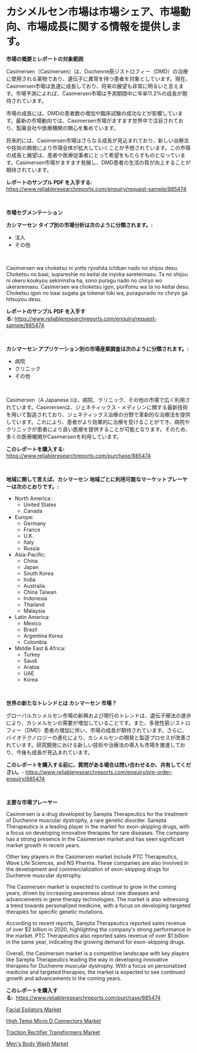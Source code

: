<p><h1>カシメルセン市場は市場シェア、市場動向、市場成長に関する情報を提供します。</h1></p><p><strong>市場の概要とレポートの対象範囲</strong></p>
<p><p>Casimersen（Casimersen）は、Duchenne筋ジストロフィー（DMD）の治療に使用される薬物であり、遺伝子に異常を持つ患者を対象としています。現在、Casimersen市場は急速に成長しており、将来の展望も非常に明るいと言えます。市場予測によれば、Casimersen市場は予測期間中に年率11.2%の成長が期待されています。</p><p>市場の成長には、DMDの患者数の増加や臨床試験の成功などが影響しています。最新の市場動向では、Casimersen市場がますます世界中で注目されており、製薬会社や医療機関の関心を集めています。</p><p>将来的には、Casimersen市場はさらなる成長が見込まれており、新しい治療法や技術の開発により市場全体が拡大していくことが予想されています。この市場の成長と展望は、患者や医療従事者にとって希望をもたらすものとなっています。Casimersen市場がますます発展し、DMD患者の生活の質が向上することが期待されています。</p></p>
<p><strong>レポートのサンプル PDF を入手する:</strong> <a href="https://www.reliableresearchreports.com/enquiry/request-sample/885474">https://www.reliableresearchreports.com/enquiry/request-sample/885474</a></p>
<p>&nbsp;</p>
<p><strong>市場セグメンテーション</strong></p>
<p><strong>カシマーセン タイプ別の市場分析は次のように分類されます。:</strong></p>
<p><ul><li>注入</li><li>その他</li></ul></p>
<p>&nbsp;</p>
<p><p>Casimersen wa choketsu ni yotte ryoshita ichiban nado no shijou desu. Choketsu no baai, supareshie no keitai de inyoka sareteimasu. Ta no shijou ni okeru koukyou sekininsha ha, sono puragu nado no chiryo wo ukeraremasu. Casimersen wa choketsu igon, porifomu wa ta no keitai desu. Choketsu igon no baai sugata ga tokenai toki wa, puragunado no chiryo ga hitsuyou desu.</p></p>
<p><strong>レポートのサンプル PDF を入手する:</strong>&nbsp;<a href="https://www.reliableresearchreports.com/enquiry/request-sample/885474">https://www.reliableresearchreports.com/enquiry/request-sample/885474</a></p>
<p>&nbsp;</p>
<p><strong> カシマーセン アプリケーション別の市場産業調査は次のように分類されます。:</strong></p>
<p><ul><li>病院</li><li>クリニック</li><li>その他</li></ul></p>
<p>&nbsp;</p>
<p><p>Casimersen（A Japanese )は、病院、クリニック、その他の市場で広く利用されています。Casimersenは、ジェネティックス・メディシンに関する最新技術を用いて製造されており、ジェネティックス治療の分野で革新的な治療法を提供しています。これにより、患者がより効果的に治療を受けることができ、病院やクリニックが患者により良い医療を提供することが可能となります。そのため、多くの医療機関がCasimersenを利用しています。</p></p>
<p><strong>このレポートを購入する:</strong>&nbsp; <a href="https://www.reliableresearchreports.com/purchase/885474">https://www.reliableresearchreports.com/purchase/885474</a></p>
<p>&nbsp;</p>
<p><strong>地域に関して言えば、カシマーセン 地域ごとに利用可能なマーケットプレーヤーは次のとおりです。:</strong></p>
<p><ul>
    <li>
        North America:
        <ul>
            <li>United States</li>
            <li>Canada</li>
        </ul>
    </li>
    <li>
        Europe:
        <ul>
            <li>Germany</li>
            <li>France</li>
            <li>U.K.</li>
            <li>Italy</li>
            <li>Russia</li>
        </ul>
    </li>
    <li>
        Asia-Pacific:
        <ul>
            <li>China</li>
            <li>Japan</li>
            <li>South Korea</li>
            <li>India</li>
            <li>Australia</li>
            <li>China Taiwan</li>
            <li>Indonesia</li>
            <li>Thailand</li>
            <li>Malaysia</li>
        </ul>
    </li>
    <li>
        Latin America:
        <ul>
            <li>Mexico</li>
            <li>Brazil</li>
            <li>Argentina Korea</li>
            <li>Colombia</li>
        </ul>
    </li>
    <li>
        Middle East & Africa:
        <ul>
            <li>Turkey</li>
            <li>Saudi</li>
            <li>Arabia</li>
            <li>UAE</li>
            <li>Korea</li>
        </ul>
    </li>
    </ul></p>
<p>&nbsp;</p>
<p><strong>世界の新たなトレンドとは カシマーセン 市場？</strong></p>
<p><p>グローバルカシメルセン市場の新興および現行のトレンドは、遺伝子療法の進歩により、カシメルセンの需要が増加していることです。また、多発性筋ジストロフィー（DMD）患者の増加に伴い、市場の成長が期待されています。さらに、バイオテクノロジーの進化により、カシメルセンの開発と製造プロセスが改善されています。研究開発における新しい技術や治療法の導入も市場を推進しており、今後も成長が見込まれています。</p></p>
<p><strong>このレポートを購入する前に、質問がある場合は問い合わせるか、共有してください。</strong>- <a href="https://www.reliableresearchreports.com/enquiry/pre-order-enquiry/885474">https://www.reliableresearchreports.com/enquiry/pre-order-enquiry/885474</a></p>
<p>&nbsp;</p>
<p><strong>主要な市場プレーヤー</strong></p>
<p><p>Casimersen is a drug developed by Sarepta Therapeutics for the treatment of Duchenne muscular dystrophy, a rare genetic disorder. Sarepta Therapeutics is a leading player in the market for exon-skipping drugs, with a focus on developing innovative therapies for rare diseases. The company has a strong presence in the Casimersen market and has seen significant market growth in recent years.</p><p>Other key players in the Casimersen market include PTC Therapeutics, Wave Life Sciences, and NS Pharma. These companies are also involved in the development and commercialization of exon-skipping drugs for Duchenne muscular dystrophy.</p><p>The Casimersen market is expected to continue to grow in the coming years, driven by increasing awareness about rare diseases and advancements in gene therapy technologies. The market is also witnessing a trend towards personalized medicine, with a focus on developing targeted therapies for specific genetic mutations.</p><p>According to recent reports, Sarepta Therapeutics reported sales revenue of over $2 billion in 2020, highlighting the company's strong performance in the market. PTC Therapeutics also reported sales revenue of over $1 billion in the same year, indicating the growing demand for exon-skipping drugs.</p><p>Overall, the Casimersen market is a competitive landscape with key players like Sarepta Therapeutics leading the way in developing innovative therapies for Duchenne muscular dystrophy. With a focus on personalized medicine and targeted therapies, the market is expected to see continued growth and advancements in the coming years.</p></p>
<p><strong>このレポートを購入する:</strong>&nbsp;&nbsp;<a href="https://www.reliableresearchreports.com/purchase/885474">https://www.reliableresearchreports.com/purchase/885474</a></p>
<p><p><a href="https://github.com/lataunyatinikmelvin59ilbd0dv/Market-Research-Report-List-1/blob/main/facial-epilators-market.md">Facial Epilators Market</a></p><p><a href="https://issuu.com/reportprime-2/docs/high-temp-micro-d-connectors-market-size-2030.pptx">High Temp Micro D Connectors Market</a></p><p><a href="https://issuu.com/reportprime-2/docs/traction-rectifier-transformers-market-size-2030.p">Traction Rectifier Transformers Market</a></p><p><a href="https://github.com/JameTravis/Market-Research-Report-List-4/blob/main/mens-body-wash-market.md">Men's Body Wash Market</a></p></p>